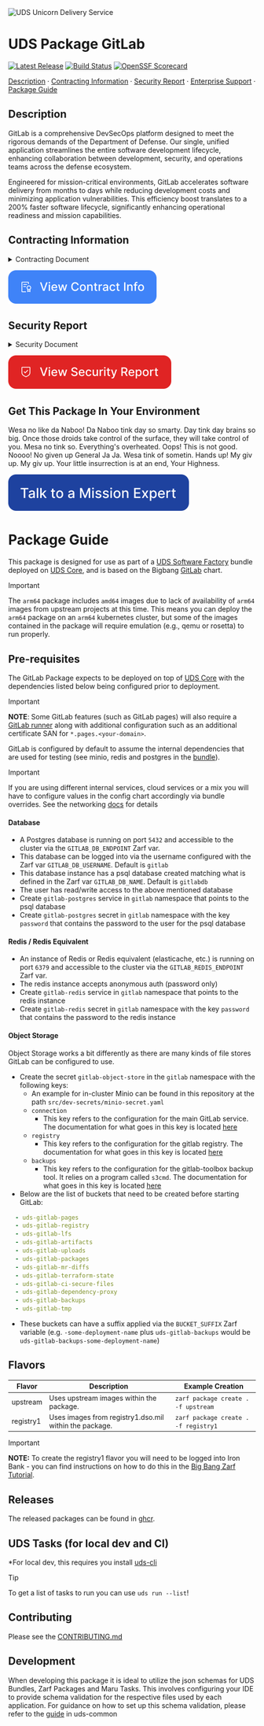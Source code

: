 <img width="200" alt="UDS Unicorn Delivery Service" src="https://github.com/defenseunicorns/uds-marketplace/assets/1349336/52deb6da-bef5-4501-8d97-e8a63b10dbc9">

# UDS Package GitLab

[![Latest Release](https://img.shields.io/github/v/release/defenseunicorns/uds-package-gitlab)](https://github.com/defenseunicorns/uds-package-gitlab/releases)
[![Build Status](https://img.shields.io/github/actions/workflow/status/defenseunicorns/uds-package-gitlab/tag-and-release.yaml)](https://github.com/defenseunicorns/uds-package-gitlab/actions/workflows/tag-and-release.yaml)
[![OpenSSF Scorecard](https://api.securityscorecards.dev/projects/github.com/defenseunicorns/uds-package-gitlab/badge)](https://api.securityscorecards.dev/projects/github.com/defenseunicorns/uds-package-gitlab)

[Description](#description) ·
[Contracting Information](#contracting-information) ·
[Security Report](#security-report) ·
[Enterprise Support](#get-this-package-in-your-environment) ·
[Package Guide](#package-guide)

## Description

GitLab is a comprehensive DevSecOps platform designed to meet the rigorous demands of the Department of Defense. Our single, unified application streamlines the entire software development lifecycle, enhancing collaboration between development, security, and operations teams across the defense ecosystem.

Engineered for mission-critical environments, GitLab accelerates software delivery from months to days while reducing development costs and minimizing application vulnerabilities. This efficiency boost translates to a 200% faster software lifecycle, significantly enhancing operational readiness and mission capabilities.

## Contracting Information

<details><summary>Contracting Document</summary>

```txt
DoD Contracting Information
Application Name: [Insert Application Name]
Vendor: [Insert Vendor Name]
Contract Vehicle: [e.g., GSA Schedule, SEWP, Other]
Contract Number: [Insert Contract Number]
CAGE Code: [Insert Commercial and Government Entity Code]
NAICS Code: [Insert North American Industry Classification System Code]
Product Service Code (PSC): [Insert PSC]
Security Clearance Level: [e.g., Unclassified, Secret, Top Secret]
Authority to Operate (ATO) Status: [e.g., Approved, Pending, In Process]
Compliance:
NIST 800-53: [Yes/No]
CMMC Level: [Insert Level]
FedRAMP: [Yes/No - If yes, specify level]
Pricing Model: [e.g., Per User, Per Instance, Enterprise]
Small Business Status: [e.g., Small Business, Woman-Owned, Veteran-Owned, etc.]
Delivery Timeline: [Insert estimated delivery time]
POC for Contracting:
Name: [Insert Name]
Email: [Insert Email]
Phone: [Insert Phone Number]
Additional Notes: [Any other relevant contracting information]
```

</details>

[![Contracting Info](img/contract-info-tall.svg)](./placeholders/contracting-placeholder.md)

## Security Report

<details><summary>Security Document</summary>

```txt
DoD Security Report Information
Application Name: [Insert Application Name]
Version: [Insert Version Number]
Last Security Assessment Date: [MM/DD/YYYY]
Security Classification: [e.g., Unclassified, Secret, Top Secret]
Authority to Operate (ATO) Status:
Status: [e.g., Full ATO, Interim ATO, In Process]
Issuing Organization: [e.g., DoD Component]
Expiration Date: [MM/DD/YYYY]
Compliance Status:
NIST 800-53 Rev 5: [Compliant/Non-Compliant]
DISA STIG: [Compliant/Non-Compliant]
CMMC Level: [Insert Level]
FedRAMP: [Authorization level, if applicable]
Vulnerability Assessment:
Total Vulnerabilities: [Number]
Critical: [Number]
High: [Number]
Medium: [Number]
Low: [Number]
Penetration Test Results:
Date of Last Test: [MM/DD/YYYY]
Overall Risk Rating: [e.g., Low, Medium, High]
Key Findings: [Brief summary]
Encryption:
Data at Rest: [Algorithm and strength]
Data in Transit: [Protocol and strength]
Access Control:
Authentication Method: [e.g., CAC, 2FA, MFA]
Role-Based Access Control: [Yes/No]
Continuous Monitoring:
Real-time Threat Detection: [Yes/No]
Automated Vulnerability Scanning: [Frequency]
Incident Response Plan: [Yes/No]
Supply Chain Risk Management:
SCRM Plan: [Yes/No]
Third-Party Dependencies Assessed: [Yes/No]
Additional Security Features: [List any other relevant security features]
POC for Security Inquiries:
Name: [Insert Name]
Email: [Insert Email]
Phone: [Insert Phone Number]
Date of Report: [MM/DD/YYYY]
```

</details>

[![Security Package](img/security-report-tall.svg)](./placeholders/security-placeholder.md)

## Get This Package In Your Environment

Wesa no like da Naboo! Da Naboo tink day so smarty. Day tink day brains so big. Once those droids take control of the surface, they will take control of you. Mesa no tink so.
Everything's overheated. Oops! This is not good. Noooo! No given up General Ja Ja. Wesa tink of sometin. Hands up! My giv up. My giv up. Your little insurrection is at an end, Your Highness.

[![Talk to a Mission Expert](img/talk.svg)](./placeholders/support-placeholder.md)

# Package Guide

This package is designed for use as part of a [UDS Software Factory](https://github.com/defenseunicorns/uds-software-factory) bundle deployed on [UDS Core](https://github.com/defenseunicorns/uds-core), and is based on the Bigbang [GitLab](https://repo1.dso.mil/big-bang/product/packages/gitlab) chart.

> [!IMPORTANT]  
> The `arm64` package includes `amd64` images due to lack of availability of `arm64` images from upstream projects at this time. This means you can deploy the `arm64` package on an `arm64` kubernetes cluster, but some of the images contained in the package will require emulation (e.g., qemu or rosetta) to run properly.

## Pre-requisites

The GitLab Package expects to be deployed on top of [UDS Core](https://github.com/defenseunicorns/uds-core) with the dependencies listed below being configured prior to deployment.

> [!IMPORTANT]
> **NOTE**: Some GitLab features (such as GitLab pages) will also require a [GitLab runner](https://github.com/defenseunicorns/uds-package-gitlab-runner) along with additional configuration such as an additional certificate SAN for `*.pages.<your-domain>`.

GitLab is configured by default to assume the internal dependencies that are used for testing (see minio, redis and postgres in the [bundle](bundle/uds-bundle.yaml)).

> [!IMPORTANT]
> If you are using different internal services, cloud services or a mix you will have to configure values in the config chart accordingly via bundle overrides. See the networking [docs](docs/networking.md) for details

#### Database

- A Postgres database is running on port `5432` and accessible to the cluster via the `GITLAB_DB_ENDPOINT` Zarf var.
- This database can be logged into via the username configured with the Zarf var `GITLAB_DB_USERNAME`. Default is `gitlab`
- This database instance has a psql database created matching what is defined in the Zarf var `GITLAB_DB_NAME`. Default is `gitlabdb`
- The user has read/write access to the above mentioned database
- Create `gitlab-postgres` service in `gitlab` namespace that points to the psql database
- Create `gitlab-postgres` secret in `gitlab` namespace with the key `password` that contains the password to the user for the psql database

#### Redis / Redis Equivalent

- An instance of Redis or Redis equivalent (elasticache, etc.) is running on port `6379` and accessible to the cluster via the `GITLAB_REDIS_ENDPOINT` Zarf var.
- The redis instance accepts anonymous auth (password only)
- Create `gitlab-redis` service in `gitlab` namespace that points to the redis instance
- Create `gitlab-redis` secret in `gitlab` namespace with the key `password` that contains the password to the redis instance

#### Object Storage

Object Storage works a bit differently as there are many kinds of file stores GitLab can be configured to use.

- Create the secret `gitlab-object-store` in the `gitlab` namespace with the following keys:
  - An example for in-cluster Minio can be found in this repository at the path `src/dev-secrets/minio-secret.yaml`
  - `connection`
    - This key refers to the configuration for the main GitLab service. The documentation for what goes in this key is located [here](https://docs.gitlab.com/16.0/ee/administration/object_storage.html#configure-the-connection-settings)
  - `registry`
    - This key refers to the configuration for the gitlab registry. The documentation for what goes in this key is located [here](https://docs.docker.com/registry/configuration/#storage)
  - `backups`
    - This key refers to the configuration for the gitlab-toolbox backup tool. It relies on a program called `s3cmd`. The documentation for what goes in this key is located [here](https://s3tools.org/kb/item14.htm)
- Below are the list of buckets that need to be created before starting GitLab:

```yaml
  - uds-gitlab-pages
  - uds-gitlab-registry
  - uds-gitlab-lfs
  - uds-gitlab-artifacts
  - uds-gitlab-uploads
  - uds-gitlab-packages
  - uds-gitlab-mr-diffs
  - uds-gitlab-terraform-state
  - uds-gitlab-ci-secure-files
  - uds-gitlab-dependency-proxy
  - uds-gitlab-backups
  - uds-gitlab-tmp
```

- These buckets can have a suffix applied via the `BUCKET_SUFFIX` Zarf variable (e.g. `-some-deployment-name` plus `uds-gitlab-backups` would be `uds-gitlab-backups-some-deployment-name`)



## Flavors

| Flavor | Description | Example Creation |
| ------ | ----------- | ---------------- |
| upstream | Uses upstream images within the package. | `zarf package create . -f upstream` |
| registry1 | Uses images from registry1.dso.mil within the package. | `zarf package create . -f registry1` |

> [!IMPORTANT]
> **NOTE:** To create the registry1 flavor you will need to be logged into Iron Bank - you can find instructions on how to do this in the [Big Bang Zarf Tutorial](https://docs.zarf.dev/tutorials/6-big-bang/#setup).

## Releases

The released packages can be found in [ghcr](https://github.com/defenseunicorns/uds-package-gitlab/pkgs/container/packages%2Fuds%2Fgitlab).

## UDS Tasks (for local dev and CI)

*For local dev, this requires you install [uds-cli](https://github.com/defenseunicorns/uds-cli?tab=readme-ov-file#install)

> [!TIP]
> To get a list of tasks to run you can use `uds run --list`!

## Contributing

Please see the [CONTRIBUTING.md](./CONTRIBUTING.md)

## Development

When developing this package it is ideal to utilize the json schemas for UDS Bundles, Zarf Packages and Maru Tasks. This involves configuring your IDE to provide schema validation for the respective files used by each application. For guidance on how to set up this schema validation, please refer to the [guide](https://github.com/defenseunicorns/uds-common/blob/main/docs/development-ide-configuration.md) in uds-common